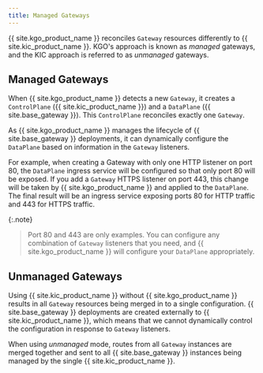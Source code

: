 ```yaml
---
title: Managed Gateways
---
```


{{ site.kgo_product_name }} reconciles `Gateway` resources differently to {{ site.kic_product_name }}. KGO's approach is known as _managed_ gateways, and the KIC approach is referred to as _unmanaged_ gateways.

## Managed Gateways

When {{ site.kgo_product_name }} detects a new `Gateway`, it creates a `ControlPlane` ({{ site.kic_product_name }}) and a `DataPlane` ({{ site.base_gateway }}). This `ControlPlane` reconciles exactly one `Gateway`.

As {{ site.kgo_product_name }} manages the lifecycle of {{ site.base_gateway }} deployments, it can dynamically configure the `DataPlane` based on information in the `Gateway` listeners.

For example, when creating a Gateway with only one HTTP listener on port 80, the `DataPlane` ingress service will be configured so that only port 80 will be exposed. If you add a `Gateway` HTTPS listener on port 443, this change will be taken by {{ site.kgo_product_name }} and applied to the `DataPlane`. The final result will be an ingress service exposing ports 80 for HTTP traffic and 443 for HTTPS traffic.

{:.note}
> Port 80 and 443 are only examples. You can configure any combination of `Gateway` listeners that you need, and {{ site.kgo_product_name }} will configure your `DataPlane` appropriately.

## Unmanaged Gateways

Using {{ site.kic_product_name }} without {{ site.kgo_product_name }} results in all `Gateway` resources being merged in to a single configuration. {{ site.base_gateway }} deployments are created externally to {{ site.kic_product_name }}, which means that we cannot dynamically control the configuration in response to `Gateway` listeners.

When using _unmanaged_ mode, routes from all `Gateway` instances are merged together and sent to all {{ site.base_gateway }} instances being managed by the single {{ site.kic_product_name }}.